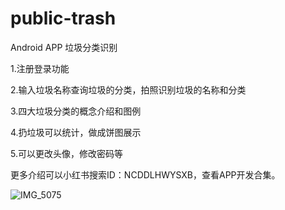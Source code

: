 # public-trash
Android APP 垃圾分类识别

1.注册登录功能

2.输入垃圾名称查询垃圾的分类，拍照识别垃圾的名称和分类

3.四大垃圾分类的概念介绍和图例

4.扔垃圾可以统计，做成饼图展示

5.可以更改头像，修改密码等

更多介绍可以小红书搜索ID：NCDDLHWYSXB，查看APP开发合集。

![IMG_5075](https://github.com/user-attachments/assets/8db7f38a-c2a8-4d9f-bc9a-cb1fc6a4d45a)

